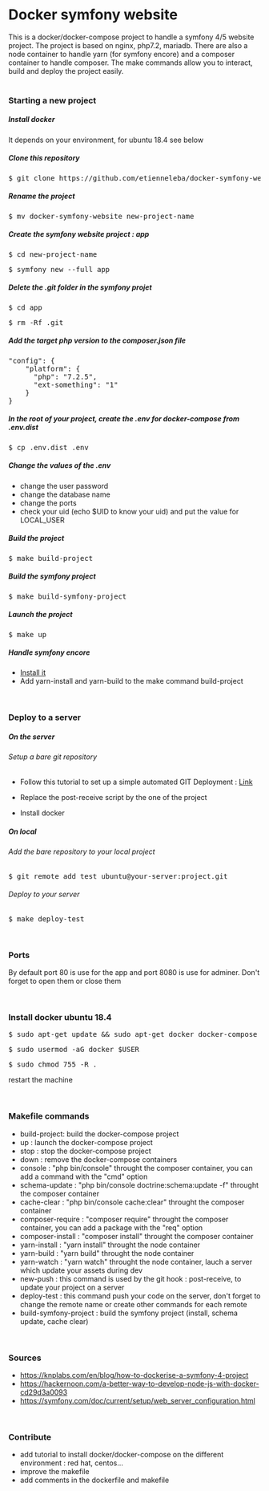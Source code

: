 # Docker symfony website

This is a docker/docker-compose project to handle a symfony 4/5 website project. The project is based on nginx, php7.2, mariadb. There are also a node container to handle yarn (for symfony encore) and a composer container to handle composer. The make commands allow you to interact, build and deploy the project easily.  
<br>

### Starting a new project 

##### Install docker 

It depends on your environment, for ubuntu 18.4 see below 

##### Clone this repository 

<pre>$ git clone https://github.com/etienneleba/docker-symfony-website.git</pre>

##### Rename the project 

<pre>$ mv docker-symfony-website new-project-name</pre>

##### Create the symfony website project : app

<pre>$ cd new-project-name</pre>
<pre>$ symfony new --full app</pre>

##### Delete the .git folder in the symfony projet 

<pre>$ cd app</pre>
<pre>$ rm -Rf .git</pre>

##### Add the target php version to the composer.json file 

<pre>
"config": {
    "platform": {
      "php": "7.2.5",
      "ext-something": "1"
    }
}
</pre>

##### In the root of your project, create the .env for docker-compose from .env.dist

<pre>$ cp .env.dist .env</pre>

##### Change the values of the .env

- change the user password
- change the database name
- change the ports 
- check your uid (echo $UID to know your uid) and put the value for LOCAL_USER

##### Build the project 

<pre>$ make build-project</pre>

##### Build the symfony project

<pre>$ make build-symfony-project</pre>

##### Launch the project 

<pre>$ make up</pre>

##### Handle symfony encore
- [Install it](https://symfony.com/doc/current/frontend/encore/installation.html)
- Add yarn-install and yarn-build to the make command build-project

<br>

### Deploy to a server

##### On the server
###### Setup a bare git repository 

  - Follow this tutorial to set up a simple automated GIT Deployment : [Link](https://gist.github.com/noelboss/3fe13927025b89757f8fb12e9066f2fa#file-post-receive)

  - Replace the post-receive script by the one of the project

- Install docker 


##### On local
###### Add the bare repository to your local project 

<pre>$ git remote add test ubuntu@your-server:project.git</pre>

###### Deploy to your server

<pre>$ make deploy-test</pre>

<br>

### Ports

By default port 80 is use for the app and port 8080 is use for adminer. Don't forget to open them or close them

<br>

### Install docker ubuntu 18.4

<pre>$ sudo apt-get update && sudo apt-get docker docker-compose</pre>
<pre>$ sudo usermod -aG docker $USER</pre>
<pre>$ sudo chmod 755 -R . </pre>

restart the machine

<br>

### Makefile commands 
- build-project: build the docker-compose project
- up : launch the docker-compose project
- stop : stop the docker-compose project
- down : remove the docker-compose containers
- console : "php bin/console" throught the composer container, you can add a command with the "cmd" option
- schema-update : "php bin/console doctrine:schema:update -f" throught the composer container
- cache-clear : "php bin/console cache:clear" throught the composer container
- composer-require : "composer require" throught the composer container, you can add a package with the "req" option
- composer-install : "composer install" throught the composer container
- yarn-install : "yarn install" throught the node container
- yarn-build : "yarn build" throught the node container
- yarn-watch : "yarn watch" throught the node container, lauch a server which update your assets during dev
- new-push : this command is used by the git hook : post-receive, to update your project on a server
- deploy-test : this command push your code on the server, don't forget to change the remote name or create other commands for each remote
- build-symfony-project : build the symfony project (install, schema update, cache clear)

<br>

### Sources

- https://knplabs.com/en/blog/how-to-dockerise-a-symfony-4-project
- https://hackernoon.com/a-better-way-to-develop-node-js-with-docker-cd29d3a0093
- https://symfony.com/doc/current/setup/web_server_configuration.html

<br>

### Contribute 

- add tutorial to install docker/docker-compose on the different environment : red hat, centos...
- improve the makefile
- add comments in the dockerfile and makefile

